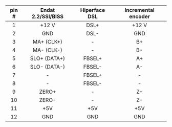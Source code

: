 | **pin #** | **Endat 2.2/SSI/BISS** | **Hiperface DSL** | **Incremental encoder** |
| :---: | :---: | :---: | :---: |
| 1 | +12 V | DSL+ | +12 V |
| 2 | GND | DSL- | GND |
| 3 | MA+ (CLK+) | - | B+ |
| 4 | MA- (CLK-) | - | B- |
| 5 | SLO+ (DATA+) | FBSEL+ | A+ |
| 6 | SLO- (DATA-) | FBSEL- | A- |
| 7 | - | FBSEL+ | - |
| 8 | - | FBSEL- | - |
| 9 | ZERO+ | - | Z+ |
| 10 | ZERO- | - | Z- |
| 11 | +5V | +5V | +5V |
| 12 | GND | GND | GND |
